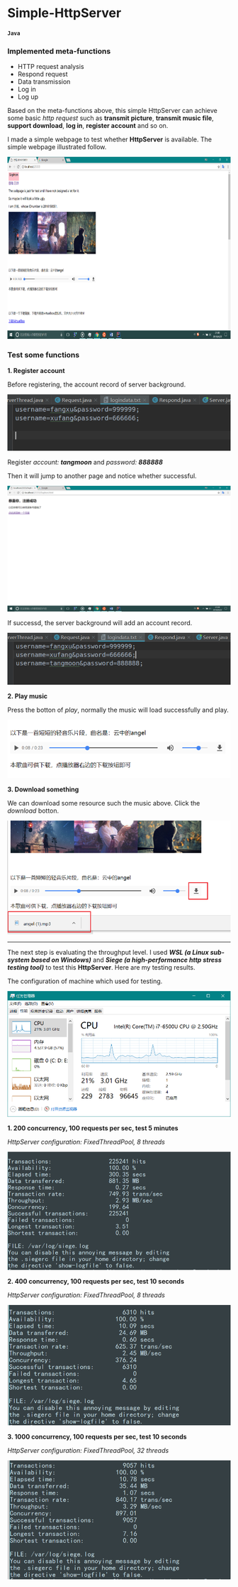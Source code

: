 # Simple-HttpServer
__`Java`__
### Implemented meta-functions
* HTTP request analysis
* Respond request
* Data transmission
* Log in 
* Log up

Based on the meta-functions above, this simple HttpServer can achieve some basic _http request_ such as __transmit picture__, __transmit music file__, __support download__, __log in__, __register account__ and so on.

I made a simple webpage to test whether __HttpServer__ is available. The simple webpage illustrated follow.

<img src="/images/webpage_whole.png" height="410" width="700" >

### Test some functions
__1. Register account__

  Before registering, the account record of server background.

  ![before register](/images/before_register.png)
  
  Register _account: __tangmoon___ and _password: __888888___
  
  Then it will jump to another page and notice whether successful.
  
  ![whether_successful](/images/whether_successful.png)
  
  If successd, the server background will add an account record.
  
  ![after register](/images/after_register.png)
  
__2. Play music__

  Press the botton of _play_, normally the music will load successfully and play.
  
  ![play_music](/images/play_music.png)
  
__3. Download something__

  We can download some resource such the music above. Click the _download_ botton.
  
  ![download_music](/images/download_music.png)
  

---

The next step is evaluating the throughput level. I used ___WSL (a Linux sub-system based on Windows)___ and ___Siege (a high-performance http stress testing tool)___ to test this __HttpServer__. Here are my testing results.

The configuration of machine which used for testing.

![machine configuration](/images/machine_configuration.png)

__1. 200 concurrency, 100 requests per sec, test 5 minutes__ 

  _HttpServer configuration: FixedThreadPool, 8 threads_

  ![200con, 100req/s, 5min](/images/200con_100req.png)
   
__2. 400 concurrency, 100 requests per sec, test 10 seconds__

  _HttpServer configuration: FixedThreadPool, 8 threads_

  ![400con, 100req/s, 10sec](/images/400con_100req.png)

__3. 1000 concurrency, 100 requests per sec, test 10 seconds__

  _HttpServer configuration: FixedThreadPool, 32 threads_
  
  ![1000con, 100req/s, 10sec](/images/1000con_100req.png)
  
























	
